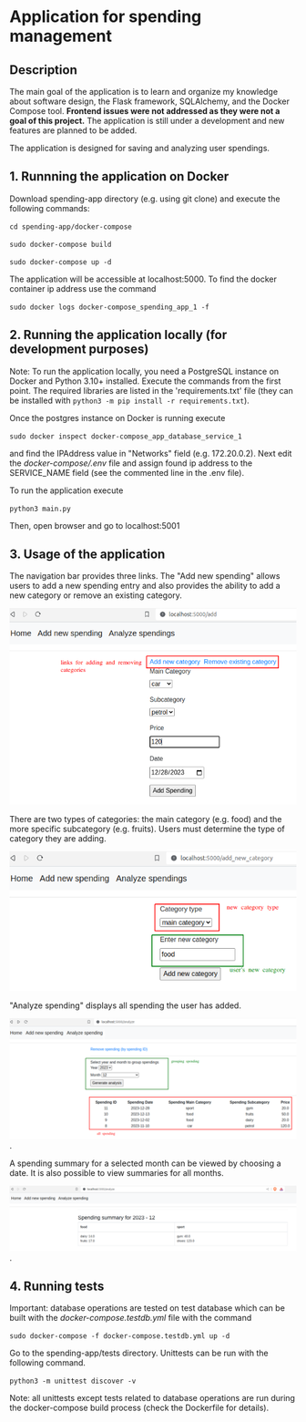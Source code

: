 # Application for spending management

## Description

The main goal of the application is to learn and organize my knowledge about software design, the Flask framework, SQLAlchemy, and the Docker Compose tool. __Frontend issues were not addressed as they were not a goal of this project.__ The application is still under a development and new features are planned to be added.

The application is designed for saving and analyzing user spendings.

## 1. Runnning the application on Docker

Download spending-app directory (e.g. using git clone) and execute the following commands:

`cd spending-app/docker-compose`

`sudo docker-compose build`

`sudo docker-compose up -d`

The application will be accessible at localhost:5000. To find the docker container ip address use the command 

`sudo docker logs docker-compose_spending_app_1 -f`


## 2. Running the application locally (for development purposes)

Note: To run the application locally, you need a PostgreSQL instance on Docker and Python 3.10+ installed. 
Execute the commands from the first point. The required libraries are listed in the 'requirements.txt' file (they can be installed with `python3 -m pip install -r requirements.txt`).

Once the postgres instance on Docker is running execute 

`sudo docker inspect docker-compose_app_database_service_1` 

and find the IPAddress value in "Networks" field (e.g. 172.20.0.2). Next edit the
*docker-compose/.env* file and assign found ip address to the SERVICE_NAME field (see the commented line in the .env file).

To run the application execute

`python3 main.py` 

Then, open browser and go to localhost:5001

## 3. Usage of the application

The navigation bar provides three links. The "Add new spending" allows users to add a new spending entry and also provides the ability to add a new category or remove an existing category.

![alt text](https://raw.githubusercontent.com/wbonicki/spending_app/main/screens/adding_new_spending.png)

There are two types of categories: the main category (e.g. food) and the more specific subcategory (e.g. fruits). Users must determine the type of category they are adding.

![alt text](https://raw.githubusercontent.com/wbonicki/spending_app/main/screens/adding_new_category.png)

"Analyze spending" displays all spending the user has added.

![alt text](https://raw.githubusercontent.com/wbonicki/spending_app/main/screens/all_spendings.png).

A spending summary for a selected month can be viewed by choosing a date. It is also possible to view summaries for all months.

![alt text](https://raw.githubusercontent.com/wbonicki/spending_app/main/screens/grouped_spending.png).

## 4. Running tests

Important: database operations are tested on test database which can be built with the *docker-compose.testdb.yml* file with the command

`sudo docker-compose -f docker-compose.testdb.yml up -d`

Go to the spending-app/tests directory. Unittests can be run with the following command.

`python3 -m unittest discover -v`

Note: all unittests except tests related to database operations are run during the docker-compose build process (check the Dockerfile for details).



